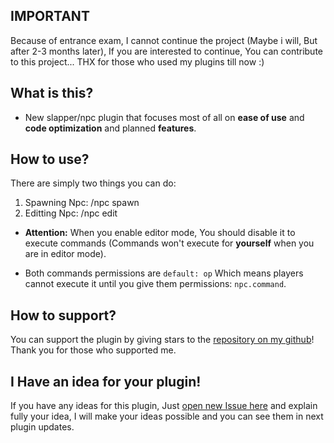 ## IMPORTANT
Because of entrance exam, I cannot continue the project (Maybe i will, But after 2-3 months later), If you are interested to continue, You can contribute to this project... THX for those who used my plugins till now :)
## What is this?
* New slapper/npc plugin that focuses most of all on <strong>ease of use</strong> and <strong>code optimization</strong> and planned <strong>features</strong>.

## How to use?
There are simply two things you can do:

1. Spawning Npc: /npc spawn
2. Editting Npc: /npc edit

* <strong>Attention:</strong> When you enable editor mode, You should disable it to execute commands (Commands won't execute for <strong>yourself</strong> when you are in editor mode).

* Both commands permissions are <code>default: op</code> Which means players cannot execute it until you give them permissions: <code>npc.command</code>.

## How to support?
You can support the plugin by giving stars to the <a href="https://github.com/HighestDreams/AllInOneNpc">repository on my github</a>! Thank you for those who supported me.

## I Have an idea for your plugin!
If you have any ideas for this plugin, Just <a href="https://github.com/HighestDreams/AllInOneNpc/issues/new">open new Issue here</a> and explain fully your idea, I will make your ideas possible and you can see them in next plugin updates.
